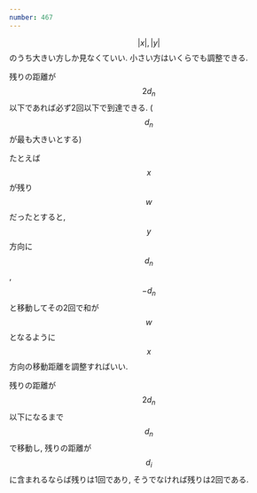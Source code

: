 ```yaml
---
number: 467
---
```

$$ \vert x \vert, \vert y \vert $$ のうち大きい方しか見なくていい. 小さい方はいくらでも調整できる.

残りの距離が $$ 2d_n $$ 以下であれば必ず2回以下で到達できる. ($$ d_n $$ が最も大きいとする)

たとえば $$ x $$ が残り $$ w $$ だったとすると, $$ y $$ 方向に $$ d_n $$, $$ -d_n $$ と移動してその2回で和が $$ w $$ となるように $$ x $$ 方向の移動距離を調整すればいい.

残りの距離が $$ 2d_n $$ 以下になるまで $$ d_n $$ で移動し, 残りの距離が $$ d_i $$ に含まれるならば残りは1回であり, そうでなければ残りは2回である.
